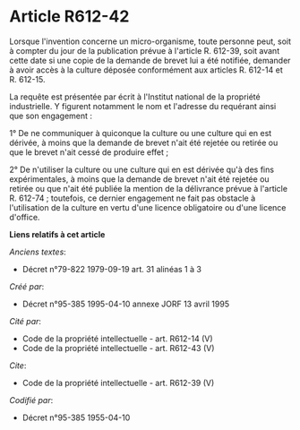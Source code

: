 # Article R612-42

Lorsque l'invention concerne un micro-organisme, toute personne peut, soit à compter du jour de la publication prévue à
l'article R. 612-39, soit avant cette date si une copie de la demande de brevet lui a été notifiée, demander à avoir accès à
la culture déposée conformément aux articles R. 612-14 et R. 612-15. 

La requête est présentée par écrit à l'Institut national de la propriété industrielle. Y figurent notamment le nom et
l'adresse du requérant ainsi que son engagement : 

1° De ne communiquer à quiconque la culture ou une culture qui en est dérivée, à moins que la demande de brevet n'ait été
rejetée ou retirée ou que le brevet n'ait cessé de produire effet ; 

2° De n'utiliser la culture ou une culture qui en est dérivée qu'à des fins expérimentales, à moins que la demande de brevet
n'ait été rejetée ou retirée ou que n'ait été publiée la mention de la délivrance prévue à l'article R. 612-74 ; toutefois,
ce dernier engagement ne fait pas obstacle à l'utilisation de la culture en vertu d'une licence obligatoire ou d'une licence
d'office.

**Liens relatifs à cet article**

_Anciens textes_:

  - Décret n°79-822 1979-09-19 art. 31 alinéas 1 à 3

_Créé par_:

  - Décret n°95-385 1995-04-10 annexe JORF 13 avril 1995

_Cité par_:

  - Code de la propriété intellectuelle - art. R612-14 (V)
  - Code de la propriété intellectuelle - art. R612-43 (V)

_Cite_:

  - Code de la propriété intellectuelle - art. R612-39 (V)

_Codifié par_:

  - Décret n°95-385 1955-04-10
